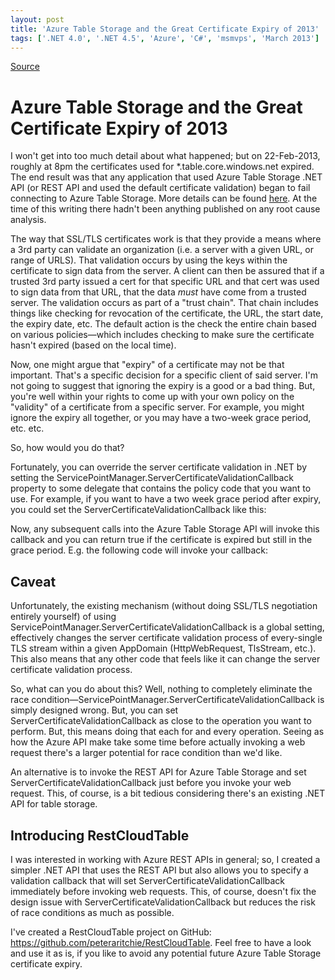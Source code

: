 ```yaml
---
layout: post
title: 'Azure Table Storage and the Great Certificate Expiry of 2013'
tags: ['.NET 4.0', '.NET 4.5', 'Azure', 'C#', 'msmvps', 'March 2013']
---
```

[Source](http://blogs.msmvps.com/peterritchie/2013/03/01/azure-table-storage-and-the-great-certificate-expiry-of-2013/ "Permalink to Azure Table Storage and the Great Certificate Expiry of 2013")

# Azure Table Storage and the Great Certificate Expiry of 2013

I won't get into too much detail about what happened; but on 22-Feb-2013, roughly at 8pm the certificates used for *.table.core.windows.net expired. The end result was that any application that used Azure Table Storage .NET API (or REST API and used the default certificate validation) began to fail connecting to Azure Table Storage. More details can be found [here][1]. At the time of this writing there hadn't been anything published on any root cause analysis.

The way that SSL/TLS certificates work is that they provide a means where a 3rd party can validate an organization (i.e. a server with a given URL, or range of URLS). That validation occurs by using the keys within the certificate to sign data from the server. A client can then be assured that if a trusted 3rd party issued a cert for that specific URL and that cert was used to sign data from that URL, that the data *must* have come from a trusted server. The validation occurs as part of a "trust chain". That chain includes things like checking for revocation of the certificate, the URL, the start date, the expiry date, etc. The default action is the check the entire chain based on various policies—which includes checking to make sure the certificate hasn't expired (based on the local time).

Now, one might argue that "expiry" of a certificate may not be that important. That's a specific decision for a specific client of said server. I'm not going to suggest that ignoring the expiry is a good or a bad thing. But, you're well within your rights to come up with your own policy on the "validity" of a certificate from a specific server. For example, you might ignore the expiry all together, or you may have a two-week grace period, etc. etc.

So, how would you do that? 

Fortunately, you can override the server certificate validation in .NET by setting the ServicePointManager.ServerCertificateValidationCallback property to some delegate that contains the policy code that you want to use. For example, if you want to have a two week grace period after expiry, you could set the ServerCertificateValidationCallback like this:

Now, any subsequent calls into the Azure Table Storage API will invoke this callback and you can return true if the certificate is expired but still in the grace period. E.g. the following code will invoke your callback: 

## Caveat

Unfortunately, the existing mechanism (without doing SSL/TLS negotiation entirely yourself) of using ServicePointManager.ServerCertificateValidationCallback is a global setting, effectively changes the server certificate validation process of every-single TLS stream within a given AppDomain (HttpWebRequest, TlsStream, etc.). This also means that any other code that feels like it can change the server certificate validation process.

So, what can you do about this? Well, nothing to completely eliminate the race condition—ServicePointManager.ServerCertificateValidationCallback is simply designed wrong. But, you can set ServerCertificateValidationCallback as close to the operation you want to perform. But, this means doing that each for and every operation. Seeing as how the Azure API make take some time before actually invoking a web request there's a larger potential for race condition than we'd like.

An alternative is to invoke the REST API for Azure Table Storage and set ServerCertificateValidationCallback just before you invoke your web request. This, of course, is a bit tedious considering there's an existing .NET API for table storage.

## Introducing RestCloudTable

I was interested in working with Azure REST APIs in general; so, I created a simpler .NET API that uses the REST API but also allows you to specify a validation callback that will set ServerCertificateValidationCallback immediately before invoking web requests. This, of course, doesn't fix the design issue with ServerCertificateValidationCallback but reduces the risk of race conditions as much as possible.

I've created a RestCloudTable project on GitHub: <https://github.com/peteraritchie/RestCloudTable>. Feel free to have a look and use it as is, if you like to avoid any potential future Azure Table Storage certificate expiry.

[1]: http://bit.ly/13rkTrs


